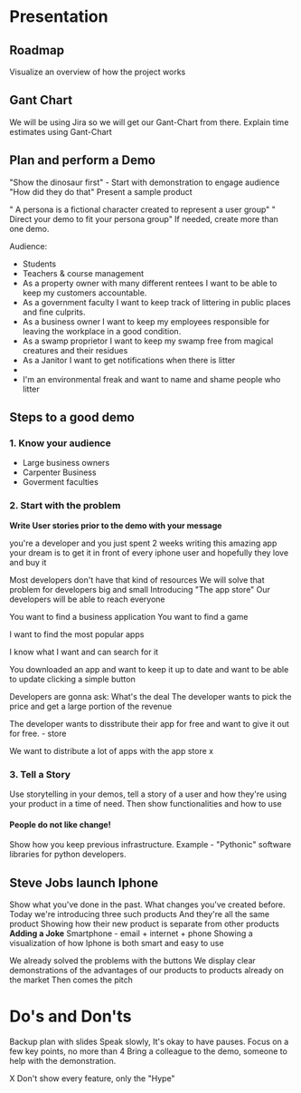 # Presentation


## Roadmap
Visualize an overview of how the project works

## Gant Chart
We will be using Jira so we will get our Gant-Chart from there.
Explain time estimates using Gant-Chart

## Plan and perform a Demo
"Show the dinosaur first" - Start with demonstration to engage audience "How did they do that"
Present a sample product

" A persona is a fictional character created to represent a user group"
" Direct your demo to fit your persona group" 
If needed, create more than one demo.

Audience: 
- Students
- Teachers & course management
- As a property owner with many different rentees I want to be able to keep my customers accountable.
- As a government faculty I want to keep track of littering in public places and fine culprits.
- As a business owner I want to keep my employees responsible for leaving the workplace in a good condition.
- As a swamp proprietor I want to keep my swamp free from magical creatures and their residues
- As a Janitor I want to get notifications when there is litter
- 
- I'm an environmental freak and want to name and shame people who litter


## Steps to a good demo

### 1. Know your audience
- Large business owners
- Carpenter Business
- Goverment faculties

### 2. Start with the problem
**Write User stories prior to the demo with your message**

you're a developer and you just spent 2 weeks writing this amazing app
your dream is to get it in front of every iphone user and hopefully they love and buy it

Most developers don't have that kind of resources
We will solve that problem for developers big and small
Introducing "The app store"
Our developers will be able to reach everyone

You want to find a business application
You want to find a game

I want to find the most popular apps

I know what I want and can search for it

You downloaded an app and want to keep it up to date and want to be able to update clicking a simple button

Developers are gonna ask: What's the deal
The developer wants to pick the price and get a large portion of the revenue

The developer wants to disstribute their app for free and want to give it out for free. - store 

We want to distribute a lot of apps with the app store
x

### 3. Tell a Story
Use storytelling in your demos, tell a story of a user and how they're using your product in a time of need.
Then show functionalities and how to use


#### People do not like change!
Show how you keep previous infrastructure.
Example - "Pythonic" software libraries for python developers.






## Steve Jobs launch Iphone
Show what you've done in the past. 
What changes you've created before.
Today we're introducing three such products
And they're all the same product
Showing how their new product is separate from other products
**Adding a Joke**
Smartphone - email + internet + phone
Showing a visualization of how Iphone is both smart and easy to use

We already solved the problems with the buttons
We display clear demonstrations of the advantages of our products to products already on the market
Then comes the pitch


# Do's and Don'ts
Backup plan with slides
Speak slowly, It's okay to have pauses.
Focus on a few key points, no more than 4
Bring a colleague to the demo, someone to help with the demonstration.

X Don't show every feature, only the "Hype"

